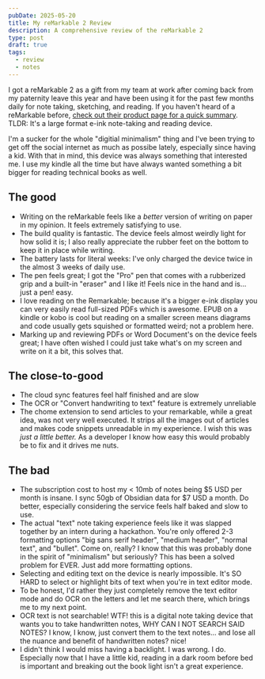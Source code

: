 ```yaml
---
pubDate: 2025-05-20
title: My reMarkable 2 Review
description: A comprehensive review of the reMarkable 2
type: post
draft: true
tags:
  - review
  - notes
---
```

I got a reMarkable 2 as a gift from my team at work after coming back from my paternity leave this year and have been using it for the past few months daily for note taking, sketching, and reading. If you haven't heard of a reMarkable before, [check out their product page for a quick summary](https://remarkable.com/store/remarkable-2). TLDR: It's a large format e-ink note-taking and reading device.  &#x20;

I'm a sucker for the whole "digitial minimalism" thing and I've been trying to get off the social internet as much as possibe lately, especially since having a kid. With that in mind, this device was always something that interested me. I use my kindle all the time but have always wanted something a bit bigger for reading technical books as well.&#x20;

## The good

* Writing on the reMarkable feels like a *better* version of writing on paper in my opinion. It feels extremely satisfying to use.&#x20;
* The build quality is fantastic. The device feels almost weirdly light for how solid it is; I also really appreciate the rubber feet on the bottom to keep it in place while writing. &#x20;
* The battery lasts for literal weeks: I've only charged the device twice in the almost 3 weeks of daily use.&#x20;
* The pen feels great; I got the "Pro" pen that comes with a rubberized grip and a built-in "eraser" and I like it! Feels nice in the hand and is… just a pen! easy.&#x20;
* I love reading on the Remarkable; because it's a bigger e-ink display you can very easily read full-sized PDFs which is awesome. EPUB on a kindle or kobo is cool but reading on a smaller screen means diagrams and code usually gets squished or formatted weird; not a problem here.
* Marking up and reviewing PDFs or Word Document's on the device feels great; I have often wished I could just take what's on my screen and write on it a bit, this solves that.&#x20;

## The close-to-good

* The cloud sync features feel half finished and are slow&#x20;
* The OCR or "Convert handwriting to text" feature is extremely unreliable
* The chome extension to send articles to your remarkable, while a great idea, was not very well executed. It strips all the images out of articles and makes code snippets unreadable in my experience. I wish this was *just a little better.* As a developer I know how easy this would probably be to fix and it drives me nuts.

## The bad

* The subscription cost to host my \< 10mb of notes being $5 USD per month is insane. I sync 50gb of Obsidian data for $7 USD a month. Do better, especially considering the service feels half baked and slow to use.
* The actual "text" note taking experience feels like it was slapped together by an intern during a hackathon. You're only offered 2-3 formatting options "big sans serif header", "medium header", "normal text", and "bullet". Come on, really? I know that this was probably done in the spirit of "minimalism" but seriously? This has been a solved problem for EVER. Just add more formatting options.
* Selecting and editing text on the device is nearly impossible. It's SO HARD to select or highlight bits of text when you're in text editor mode.
* To be honest, I'd rather they just completely remove the text editor mode and do OCR on the letters and let me search there, which brings me to my next point.
* OCR text is not searchable! WTF! this is a digital note taking device that wants you to take handwritten notes, WHY CAN I NOT SEARCH SAID NOTES? I know, I know, just convert them to the text notes… and lose all the nuance and benefit of handwritten notes? nice!
* I didn't think I would miss having a backlight. I was wrong. I do. Especially now that I have a little kid, reading in a dark room before bed is important and breaking out the book light isn't a great experience.&#x20;
